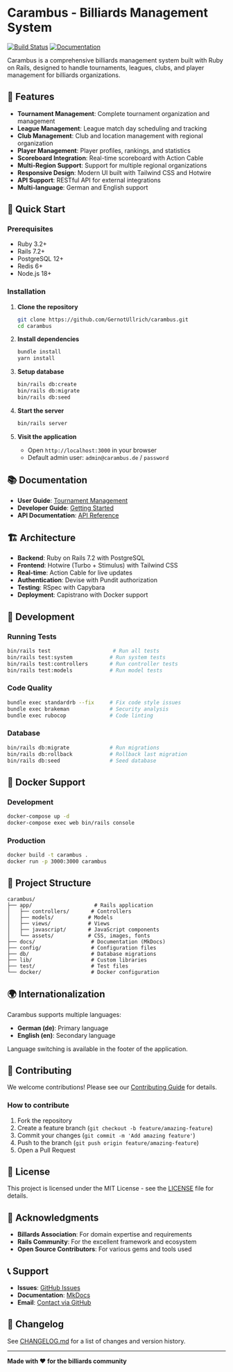 # Carambus - Billiards Management System

[![Build Status](https://github.com/GernotUllrich/carambus/workflows/Build%20and%20Deploy%20Documentation/badge.svg)](https://github.com/GernotUllrich/carambus/actions)
[![Documentation](https://img.shields.io/badge/docs-mkdocs-blue.svg)](https://gernotullrich.github.io/carambus/)

Carambus is a comprehensive billiards management system built with Ruby on Rails, designed to handle tournaments, leagues, clubs, and player management for billiards organizations.

## 🌟 Features

- **Tournament Management**: Complete tournament organization and management
- **League Management**: League match day scheduling and tracking
- **Club Management**: Club and location management with regional organization
- **Player Management**: Player profiles, rankings, and statistics
- **Scoreboard Integration**: Real-time scoreboard with Action Cable
- **Multi-Region Support**: Support for multiple regional organizations
- **Responsive Design**: Modern UI built with Tailwind CSS and Hotwire
- **API Support**: RESTful API for external integrations
- **Multi-language**: German and English support

## 🚀 Quick Start

### Prerequisites

- Ruby 3.2+
- Rails 7.2+
- PostgreSQL 12+
- Redis 6+
- Node.js 18+

### Installation

1. **Clone the repository**
   ```bash
   git clone https://github.com/GernotUllrich/carambus.git
   cd carambus
   ```

2. **Install dependencies**
   ```bash
   bundle install
   yarn install
   ```

3. **Setup database**
   ```bash
   bin/rails db:create
   bin/rails db:migrate
   bin/rails db:seed
   ```

4. **Start the server**
   ```bash
   bin/rails server
   ```

5. **Visit the application**
   - Open `http://localhost:3000` in your browser
   - Default admin user: `admin@carambus.de` / `password`

## 📚 Documentation

- **User Guide**: [Tournament Management](https://gernotullrich.github.io/carambus/de/user_guide/tournament/)
- **Developer Guide**: [Getting Started](https://gernotullrich.github.io/carambus/de/developer_guide/getting_started/)
- **API Documentation**: [API Reference](https://gernotullrich.github.io/carambus/de/reference/api/)

## 🏗️ Architecture

- **Backend**: Ruby on Rails 7.2 with PostgreSQL
- **Frontend**: Hotwire (Turbo + Stimulus) with Tailwind CSS
- **Real-time**: Action Cable for live updates
- **Authentication**: Devise with Pundit authorization
- **Testing**: RSpec with Capybara
- **Deployment**: Capistrano with Docker support

## 🔧 Development

### Running Tests
```bash
bin/rails test                    # Run all tests
bin/rails test:system            # Run system tests
bin/rails test:controllers       # Run controller tests
bin/rails test:models            # Run model tests
```

### Code Quality
```bash
bundle exec standardrb --fix     # Fix code style issues
bundle exec brakeman             # Security analysis
bundle exec rubocop              # Code linting
```

### Database
```bash
bin/rails db:migrate             # Run migrations
bin/rails db:rollback            # Rollback last migration
bin/rails db:seed                # Seed database
```

## 🐳 Docker Support

### Development
```bash
docker-compose up -d
docker-compose exec web bin/rails console
```

### Production
```bash
docker build -t carambus .
docker run -p 3000:3000 carambus
```

## 📁 Project Structure

```
carambus/
├── app/                    # Rails application
│   ├── controllers/       # Controllers
│   ├── models/           # Models
│   ├── views/            # Views
│   ├── javascript/       # JavaScript components
│   └── assets/           # CSS, images, fonts
├── docs/                  # Documentation (MkDocs)
├── config/                # Configuration files
├── db/                    # Database migrations
├── lib/                   # Custom libraries
├── test/                  # Test files
└── docker/                # Docker configuration
```

## 🌍 Internationalization

Carambus supports multiple languages:
- **German (de)**: Primary language
- **English (en)**: Secondary language

Language switching is available in the footer of the application.

## 🤝 Contributing

We welcome contributions! Please see our [Contributing Guide](CONTRIBUTING.md) for details.

### How to contribute

1. Fork the repository
2. Create a feature branch (`git checkout -b feature/amazing-feature`)
3. Commit your changes (`git commit -m 'Add amazing feature'`)
4. Push to the branch (`git push origin feature/amazing-feature`)
5. Open a Pull Request

## 📄 License

This project is licensed under the MIT License - see the [LICENSE](LICENSE) file for details.

## 🙏 Acknowledgments

- **Billards Association**: For domain expertise and requirements
- **Rails Community**: For the excellent framework and ecosystem
- **Open Source Contributors**: For various gems and tools used

## 📞 Support

- **Issues**: [GitHub Issues](https://github.com/GernotUllrich/carambus/issues)
- **Documentation**: [MkDocs](https://gernotullrich.github.io/carambus-docs/)
- **Email**: [Contact via GitHub](https://github.com/GernotUllrich)

## 🔄 Changelog

See [CHANGELOG.md](docs/changelog/CHANGELOG.md) for a list of changes and version history.

---

**Made with ❤️ for the billiards community** 